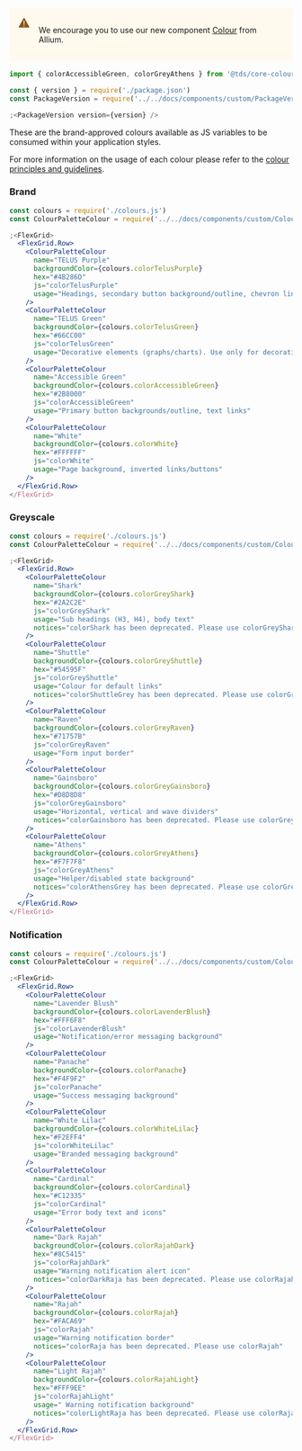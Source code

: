 <div style="display: flex; flex-direction: row; wrap: nowrap; padding: 1rem; background-color: rgb(255, 249, 238); margin-bottom: 1rem;">
  <div style="margin-right: 1rem; height: 100%;">
    <svg style="display: inline-block; vertical-align: middle;" width="20" height="20">
      <path
        fill="#8C5415"
        fill-rule="evenodd"
        d="M10.878 1.61l8.315 15.244a1 1 0 0 1-.878 1.48H1.685a1 1 0 0 1-.878-1.48L9.122 1.61a1 1 0 0 1 1.756 0zM10 16.794c.46 0 .833-.402.833-.898 0-.495-.373-.897-.833-.897-.46 0-.833.402-.833.897 0 .496.373.898.833.898zm-.022-2.885c.347 0 .63-.297.64-.67l.179-6.698c.01-.388-.28-.709-.64-.709h-.35c-.361 0-.65.32-.64.708l.171 6.699c.01.373.294.67.64.67z"
      />
    </svg>
  </div>
  <div>
    <p>
      We encourage you to use our new component <a href="https://telus.github.io/universal-design-system/@telus-uds/ds-allium/components/palette/colour">Colour</a> from Allium.
    </p>
  </div>
</div>

```js static
import { colorAccessibleGreen, colorGreyAthens } from '@tds/core-colours'
```

```jsx noeditor
const { version } = require('./package.json')
const PackageVersion = require('../../docs/components/custom/PackageVersion/PackageVersion').default

;<PackageVersion version={version} />
```

These are the brand-approved colours available as JS variables to be consumed within your application styles.

For more information on the usage of each colour please refer to the [colour principles and guidelines](https://tds.telus.com/design/colour.html).

### Brand

```jsx noeditor
const colours = require('./colours.js')
const ColourPaletteColour = require('../../docs/components/custom/ColourPalette/Colour').default

;<FlexGrid>
  <FlexGrid.Row>
    <ColourPaletteColour
      name="TELUS Purple"
      backgroundColor={colours.colorTelusPurple}
      hex="#4B286D"
      js="colorTelusPurple"
      usage="Headings, secondary button background/outline, chevron links"
    />
    <ColourPaletteColour
      name="TELUS Green"
      backgroundColor={colours.colorTelusGreen}
      hex="#66CC00"
      js="colorTelusGreen"
      usage="Decorative elements (graphs/charts). Use only for decorative items (when it doesn't need to be colour accessible)"
    />
    <ColourPaletteColour
      name="Accessible Green"
      backgroundColor={colours.colorAccessibleGreen}
      hex="#2B8000"
      js="colorAccessibleGreen"
      usage="Primary button backgrounds/outline, text links"
    />
    <ColourPaletteColour
      name="White"
      backgroundColor={colours.colorWhite}
      hex="#FFFFFF"
      js="colorWhite"
      usage="Page background, inverted links/buttons"
    />
  </FlexGrid.Row>
</FlexGrid>
```

### Greyscale

```jsx noeditor
const colours = require('./colours.js')
const ColourPaletteColour = require('../../docs/components/custom/ColourPalette/Colour').default

;<FlexGrid>
  <FlexGrid.Row>
    <ColourPaletteColour
      name="Shark"
      backgroundColor={colours.colorGreyShark}
      hex="#2A2C2E"
      js="colorGreyShark"
      usage="Sub headings (H3, H4), body text"
      notices="colorShark has been deprecated. Please use colorGreyShark"
    />
    <ColourPaletteColour
      name="Shuttle"
      backgroundColor={colours.colorGreyShuttle}
      hex="#54595F"
      js="colorGreyShuttle"
      usage="Colour for default links"
      notices="colorShuttleGrey has been deprecated. Please use colorGreyShuttle"
    />
    <ColourPaletteColour
      name="Raven"
      backgroundColor={colours.colorGreyRaven}
      hex="#71757B"
      js="colorGreyRaven"
      usage="Form input border"
    />
    <ColourPaletteColour
      name="Gainsboro"
      backgroundColor={colours.colorGreyGainsboro}
      hex="#D8D8D8"
      js="colorGreyGainsboro"
      usage="Horizontal, vertical and wave dividers"
      notices="colorGainsboro has been deprecated. Please use colorGreyGainsboro"
    />
    <ColourPaletteColour
      name="Athens"
      backgroundColor={colours.colorGreyAthens}
      hex="#F7F7F8"
      js="colorGreyAthens"
      usage="Helper/disabled state background"
      notices="colorAthensGrey has been deprecated. Please use colorGreyAthens"
    />
  </FlexGrid.Row>
</FlexGrid>
```

### Notification

```jsx noeditor
const colours = require('./colours.js')
const ColourPaletteColour = require('../../docs/components/custom/ColourPalette/Colour').default

;<FlexGrid>
  <FlexGrid.Row>
    <ColourPaletteColour
      name="Lavender Blush"
      backgroundColor={colours.colorLavenderBlush}
      hex="#FFF6F8"
      js="colorLavenderBlush"
      usage="Notification/error messaging background"
    />
    <ColourPaletteColour
      name="Panache"
      backgroundColor={colours.colorPanache}
      hex="#F4F9F2"
      js="colorPanache"
      usage="Success messaging background"
    />
    <ColourPaletteColour
      name="White Lilac"
      backgroundColor={colours.colorWhiteLilac}
      hex="#F2EFF4"
      js="colorWhiteLilac"
      usage="Branded messaging background"
    />
    <ColourPaletteColour
      name="Cardinal"
      backgroundColor={colours.colorCardinal}
      hex="#C12335"
      js="colorCardinal"
      usage="Error body text and icons"
    />
    <ColourPaletteColour
      name="Dark Rajah"
      backgroundColor={colours.colorRajahDark}
      hex="#8C5415"
      js="colorRajahDark"
      usage="Warning notification alert icon"
      notices="colorDarkRaja has been deprecated. Please use colorRajahDark"
    />
    <ColourPaletteColour
      name="Rajah"
      backgroundColor={colours.colorRajah}
      hex="#FACA69"
      js="colorRajah"
      usage="Warning notification border"
      notices="colorRaja has been deprecated. Please use colorRajah"
    />
    <ColourPaletteColour
      name="Light Rajah"
      backgroundColor={colours.colorRajahLight}
      hex="#FFF9EE"
      js="colorRajahLight"
      usage=" Warning notification background"
      notices="colorLightRaja has been deprecated. Please use colorRajahLight"
    />
  </FlexGrid.Row>
</FlexGrid>
```
